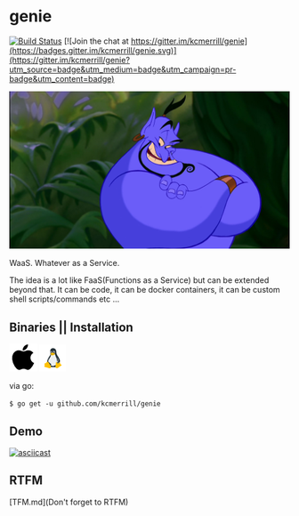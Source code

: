 # genie

[![Build Status](https://travis-ci.org/kcmerrill/genie.svg?branch=master)](https://travis-ci.org/kcmerrill/genie) [![Join the chat at https://gitter.im/kcmerrill/genie](https://badges.gitter.im/kcmerrill/genie.svg)](https://gitter.im/kcmerrill/genie?utm_source=badge&utm_medium=badge&utm_campaign=pr-badge&utm_content=badge)

![genie](https://raw.githubusercontent.com/kcmerrill/genie/master/assets/genie.jpg "genie")

WaaS. Whatever as a Service.

The idea is a lot like FaaS(Functions as a Service) but can be extended beyond that. It can be code, it can be docker containers, it can be custom shell scripts/commands etc ...

## Binaries || Installation

[![MacOSX](https://raw.githubusercontent.com/kcmerrill/go-dist/master/assets/apple_logo.png "Mac OSX")](http://go-dist.kcmerrill.com/kcmerrill/genie/mac/amd64) [![Linux](https://raw.githubusercontent.com/kcmerrill/go-dist/master/assets/linux_logo.png "Linux")](http://go-dist.kcmerrill.com/kcmerrill/genie/linux/amd64)

via go:

`$ go get -u github.com/kcmerrill/genie`

## Demo 

[![asciicast](https://asciinema.org/a/108888.png)](https://asciinema.org/a/108888)

## RTFM

[TFM.md](Don't forget to RTFM)
